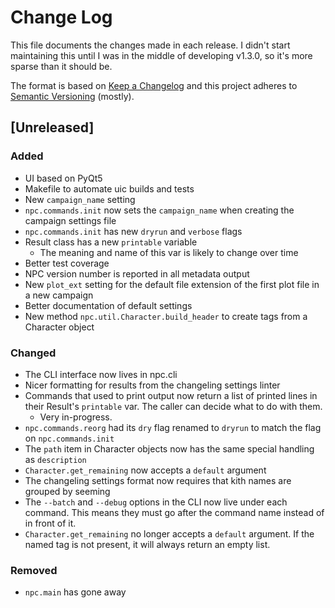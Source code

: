 # Change Log

This file documents the changes made in each release. I didn't start maintaining this until I was in the middle of developing v1.3.0, so it's more sparse than it should be.

The format is based on [Keep a Changelog](http://keepachangelog.com/) and this project adheres to [Semantic Versioning](http://semver.org/) (mostly).

## [Unreleased]
### Added
* UI based on PyQt5
* Makefile to automate uic builds and tests
* New `campaign_name` setting
* `npc.commands.init` now sets the `campaign_name` when creating the campaign settings file
* `npc.commands.init` has new `dryrun` and `verbose` flags
* Result class has a new `printable` variable
    - The meaning and name of this var is likely to change over time
* Better test coverage
* NPC version number is reported in all metadata output
* New `plot_ext` setting for the default file extension of the first plot file in a new campaign
* Better documentation of default settings
* New method `npc.util.Character.build_header` to create tags from a Character object

### Changed
* The CLI interface now lives in npc.cli
* Nicer formatting for results from the changeling settings linter
* Commands that used to print output now return a list of printed lines in their Result's `printable` var. The caller can decide what to do with them.
    - Very in-progress.
* `npc.commands.reorg` had its `dry` flag renamed to `dryrun` to match the flag on `npc.commands.init`
* The `path` item in Character objects now has the same special handling as `description`
* `Character.get_remaining` now accepts a `default` argument
* The changeling settings format now requires that kith names are grouped by seeming
* The `--batch` and `--debug` options in the CLI now live under each command. This means they must go after the command name instead of in front of it.
* `Character.get_remaining` no longer accepts a `default` argument. If the named tag is not present, it will always return an empty list.

### Removed
* `npc.main` has gone away
